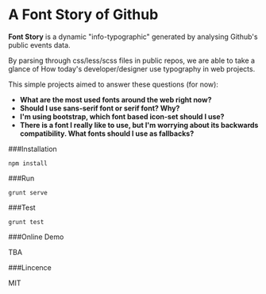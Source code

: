 A Font Story of Github
========================

**Font Story** is a dynamic "info-typographic" generated by analysing Github's public events data.

By parsing through css/less/scss files in public repos, we are able to take a glance of How today's developer/designer use typography in web projects.

This simple projects aimed to answer these questions (for now):

- **What are the most used fonts around the web right now?**
- **Should I use sans-serif font or serif font? Why?**
- **I'm using bootstrap, which font based icon-set should I use?**
- **There is a font I really like to use, but I'm worrying about its backwards compatibility. What fonts should I use as fallbacks?**


###Installation

```npm install```

###Run

```grunt serve```

###Test

```grunt test```


###Online Demo

TBA

###Lincence

MIT



